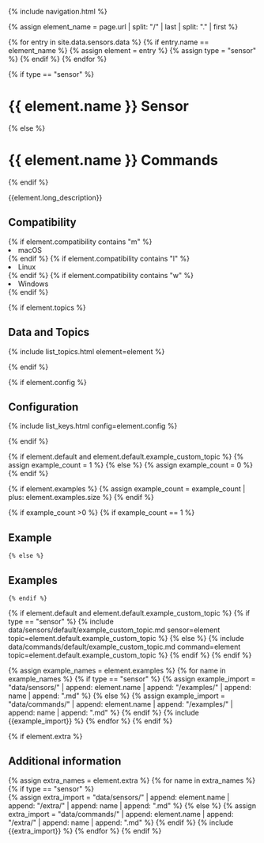 {% include navigation.html %}

{% assign element_name = page.url | split: "/" | last | split: "." | first %}  

{% for entry in site.data.sensors.data %}
    {% if entry.name == element_name %}
        {% assign element = entry %}
        {% assign type = "sensor" %}
    {% endif %}
{% endfor %}

{% if type == "sensor" %}
# {{ element.name }} Sensor
{% else %}
# {{ element.name }} Commands
{% endif %}

{{element.long_description}}

## Compatibility

<div style="margin: 0 0 0 0;">
{% if element.compatibility contains "m" %}
<li>macOS</li>
{% endif %}
{% if element.compatibility contains "l" %}
<li>Linux</li>
{% endif %}
{% if element.compatibility contains "w" %}
<li>Windows</li>
{% endif %}
</div>

{% if element.topics %}
## Data and Topics

{% include list_topics.html element=element %}
    
{% endif %}

{% if element.config %}
## Configuration

{% include list_keys.html config=element.config %}

{% endif %}


{% if element.default and element.default.example_custom_topic %}
    {% assign example_count = 1 %}
{% else %}
    {% assign example_count = 0 %}
{% endif %} 

{% if element.examples %}
    {% assign example_count = example_count | plus: element.examples.size %}
{% endif %} 

{% if example_count >0 %}
    {% if example_count == 1 %}
## Example
    {% else %}
## Examples
    {% endif %} 
 
{% if element.default and element.default.example_custom_topic %}
{% if type == "sensor" %}
{% include data/sensors/default/example_custom_topic.md sensor=element topic=element.default.example_custom_topic %}
{% else %}
{% include data/commands/default/example_custom_topic.md command=element topic=element.default.example_custom_topic %}
{% endif %}
{% endif %}

{% assign example_names = element.examples %}
    {% for name in example_names %}
    {% if type == "sensor" %}
        {% assign example_import = "data/sensors/" | append: element.name | append: "/examples/" | append: name | append: ".md" %}
    {% else %}
        {% assign example_import = "data/commands/" | append: element.name | append: "/examples/" | append: name | append: ".md" %}
    {% endif %}
{% include {{example_import}} %}
    {% endfor %}
{% endif %} 


{% if element.extra %}
## Additional information 
 
{% assign extra_names = element.extra %}
    {% for name in extra_names %}
        {% if type == "sensor" %}    
        {% assign extra_import = "data/sensors/" | append: element.name | append: "/extra/" | append: name | append: ".md" %}
        {% else %}
        {% assign extra_import = "data/commands/" | append: element.name | append: "/extra/" | append: name | append: ".md" %}
    {% endif %}
{% include {{extra_import}} %}
    {% endfor %}
{% endif %}



